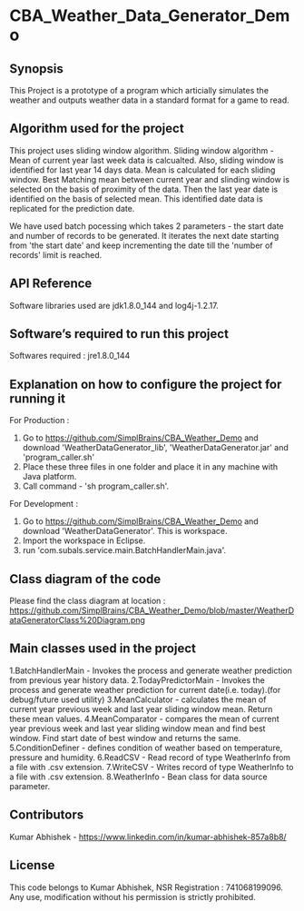 # CBA_Weather_Data_Generator_Demo

## Synopsis

This Project is a prototype of a program which articially simulates the weather and outputs weather data in a standard format for a game to read.

## Algorithm used for the project

This project uses sliding window algorithm. 
Sliding window algorithm - Mean of current year last week data is calcualted. Also, sliding window is identified for last year 14 days data. Mean is calculated for each sliding window. Best Matching mean between current year and slinding window is selected on the basis of proximity of the data. Then the last year date is identified on the basis of selected mean. This identified date data is replicated for the prediction date.

We have used batch pocessing which takes 2 parameters - the start date and number of records to be generated. It iterates the next date starting from 'the start date' and keep incrementing the date till the 'number of records' limit is reached.

## API Reference

Software libraries used are jdk1.8.0_144 and log4j-1.2.17.

## Software’s required to run this project

Softwares required : jre1.8.0_144 

## Explanation on how to configure the project for running it

For Production : 
1. Go to https://github.com/SimplBrains/CBA_Weather_Demo and download 'WeatherDataGenerator_lib', 'WeatherDataGenerator.jar' and 'program_caller.sh'
2. Place these three files in one folder and place it in any machine with Java platform.
3. Call command - 'sh program_caller.sh'.

For Development :
1. Go to https://github.com/SimplBrains/CBA_Weather_Demo and download 'WeatherDataGenerator'. This is workspace.
2. Import the workspace in Eclipse.
3. run 'com.subals.service.main.BatchHandlerMain.java'.

## Class diagram of the code
Please find the class diagram at location : 
https://github.com/SimplBrains/CBA_Weather_Demo/blob/master/WeatherDataGeneratorClass%20Diagram.png

## Main classes used in the project
1.BatchHandlerMain - Invokes the process and generate weather prediction from previous year history data.
2.TodayPredictorMain - Invokes the process and generate weather prediction for current date(i.e. today).(for debug/future used utility)
3.MeanCalculator - calculates the mean of current year previous week and last year sliding window mean. Return these mean values.
4.MeanComparator - compares the mean of current year previous week and last year sliding window mean and find best window. Find start date of best window and returns the same.
5.ConditionDefiner - defines condition of weather based on temperature, pressure and humidity.
6.ReadCSV - Read record of type WeatherInfo from a file with .csv extension.
7.WriteCSV - Writes record of type WeatherInfo to a file with .csv extension.
8.WeatherInfo - Bean class for data source parameter.

## Contributors

Kumar Abhishek - https://www.linkedin.com/in/kumar-abhishek-857a8b8/

## License

This code belongs to Kumar Abhishek, NSR Registration : 741068199096. Any use, modification without his permission is strictly prohibited.
